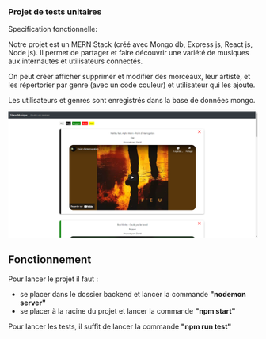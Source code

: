 ### Projet de tests unitaires

Specification fonctionnelle:

Notre projet est un MERN Stack (créé avec Mongo db, Express js, React js, Node js). Il permet de partager et faire découvrir une variété de musiques aux internautes et utilisateurs connectés.  

On peut créer afficher supprimer et modifier des morceaux, leur artiste, et les répertorier par genre (avec un code couleur) et utilisateur qui les ajoute.  

Les utilisateurs et genres sont enregistrés dans la base de données mongo.

![Alt text](Screenshots\listMusic.PNG "Liste de musiques")

## Fonctionnement

Pour lancer le projet il faut :  
- se placer dans le dossier backend et lancer la commande __"nodemon server"__
- se placer à la racine du projet et lancer la commande __"npm start"__

Pour lancer les tests, il suffit de lancer la commande __"npm run test"__